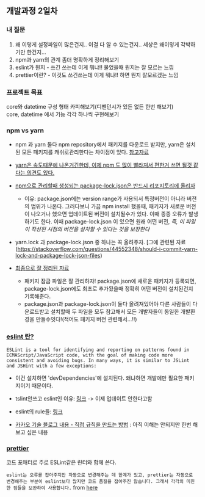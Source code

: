 ## 개발과정 2일차
### 내 질문
1. 왜 이렇게 설정파일이 많은건지.. 이걸 다 알 수 있는건지.. 세상은 왜이렇게 각박하기만 한건지...
2. npm과 yarn의 관계 좀더 명확하게 정리해보기
3. eslint가 뭔지 - 쓰긴 쓰는데 이게 뭐냐!! 물었을때 뭔지는 잘 모르는 느낌
4. prettier이란? - 이것도 쓰긴쓰는데 이게 뭐냐!! 하면 뭔지 잘모르겠는 느낌

### 프로젝트 목표
core와 datetime 구성 형태 카피해보기(디펜던시가 있든 없든 한번 해보기)<br/>
core, datetime 에서 기능 각각 하나씩 구현해보기


### npm vs yarn
- npm 과 yarn 둘다 npm repository에서 패키지를 다운로드 받지만, yarn은 설치된 모든 패키지를 캐쉬로관리한다는 차이점이 있다. [참고자료](https://waverleysoftware.com/blog/yarn-vs-npm/)

- [yarn은 속도때문에 나온거긴한데, 이제 npm 도 많이 빨라져서 편한거 쓰면 될것 같다는 의견도 있다.](https://cntechsystems.tistory.com/34)<br/>

- [npm으로 관리할때 생성되는 package-lock.json은 반드시 리포지토리에 올리자](https://hyunjun19.github.io/2018/03/23/package-lock-why-need/)<br/>
    * 이유: package.json에는 version range가 사용되서 특정버전이 아니라 버전의 범위가 나온다. 그러다보니 가끔 npm install 했을때, 패키지가 새로운 버전이 나오거나 했으면 업데이트된 버전이 설치될수가 있다. 이때 종종 오류가 발생하기도 한다. 이때 package-lock.json 이 있으면 원래 어떤 버전, _즉, 이 파일이 작성된 시점의 버전을 설치할 수 있다는 것을 보장한다_

- yarn.lock 과 package-lock.json 중 하나는 꼭 올려주자. [그에 관련된 자료(https://stackoverflow.com/questions/44552348/should-i-commit-yarn-lock-and-package-lock-json-files)

- [최종으로 잘 정리된 자료](https://www.daleseo.com/js-package-locks/)
    * 패키지 잠금 파일은 잘 관리하자! package.json에 새로운 패키지가 등록되면, package-lock.json에도 최초로 추가됬을때 정확히 어떤 버전이 설치된건지 기록해준다. 
    * package.json과 package-lock.json이 둘다 올려져있어야 다른 사람들이 다운로드받고 설치할때 두 파일을 모두 참고해서 모든 개발자들이 동일한 개발환경을 만들수잇다!(적어도 패키지 버전 관련해서...!!)

### [eslint 란?](https://eslint.org/docs/user-guide/getting-started)
```
ESLint is a tool for identifying and reporting on patterns found in ECMAScript/JavaScript code, with the goal of making code more consistent and avoiding bugs. In many ways, it is similar to JSLint and JSHint with a few exceptions:
```
  - 이건 설치하면 'devDependencies'에 설치된다. 왜냐하면 개발에만 필요한 패키지이기 때문이다. 

  - tslint안쓰고 eslint인 이유: [링크](https://medium.com/@pks2974/tslint-%EC%97%90%EC%84%9C-eslint-%EB%A1%9C-%EC%9D%B4%EC%82%AC%ED%95%98%EA%B8%B0-ecd460a1e599) -> 이제 업데이트 안한다고함

  - eslint의 rule들: [링크](https://eslint.org/docs/rules/)

  - [카카오 기술 블로그 내용 - 직접 규칙을 만드는 방법](https://tech.kakao.com/2019/12/05/make-better-use-of-eslint/) : 아직 이해는 안되지만 한번 해보고 싶은 내용

### [prettier](https://www.daleseo.com/js-prettier/)
코드 포매터로 주로 ESLint같은 린터와 함께 쓴다. 

`eslint는 오류를 잡아주지만 자동으로 변경해주는 데 한계가 있고,
prettier는 자동으로 변경해주는 부분이 eslint보다 많지만 코드 품질을 잡아주진 않습니다.
그래서 각각의 미진한 점들을 보완하여 사용합니다.` from [here](https://velog.io/@susu1991/%EA%B0%9C%EB%B0%9C%ED%99%98%EA%B2%BD%EC%8B%9C%EB%A6%AC%EC%A6%88-prettier)